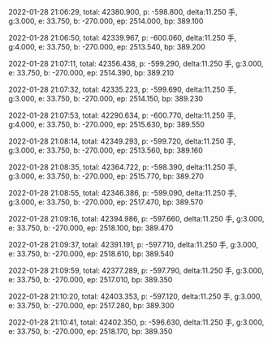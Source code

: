 2022-01-28 21:06:29, total: 42380.900, p: -598.800, delta:11.250 手, g:3.000, e: 33.750, b: -270.000, ep: 2514.000, bp: 389.100

2022-01-28 21:06:50, total: 42339.967, p: -600.060, delta:11.250 手, g:4.000, e: 33.750, b: -270.000, ep: 2513.540, bp: 389.200

2022-01-28 21:07:11, total: 42356.438, p: -599.290, delta:11.250 手, g:3.000, e: 33.750, b: -270.000, ep: 2514.390, bp: 389.210

2022-01-28 21:07:32, total: 42335.223, p: -599.690, delta:11.250 手, g:3.000, e: 33.750, b: -270.000, ep: 2514.150, bp: 389.230

2022-01-28 21:07:53, total: 42290.634, p: -600.770, delta:11.250 手, g:4.000, e: 33.750, b: -270.000, ep: 2515.630, bp: 389.550

2022-01-28 21:08:14, total: 42349.293, p: -599.720, delta:11.250 手, g:3.000, e: 33.750, b: -270.000, ep: 2513.560, bp: 389.160

2022-01-28 21:08:35, total: 42364.722, p: -598.390, delta:11.250 手, g:3.000, e: 33.750, b: -270.000, ep: 2515.770, bp: 389.270

2022-01-28 21:08:55, total: 42346.386, p: -599.090, delta:11.250 手, g:3.000, e: 33.750, b: -270.000, ep: 2517.470, bp: 389.570

2022-01-28 21:09:16, total: 42394.986, p: -597.660, delta:11.250 手, g:3.000, e: 33.750, b: -270.000, ep: 2518.100, bp: 389.470

2022-01-28 21:09:37, total: 42391.191, p: -597.710, delta:11.250 手, g:3.000, e: 33.750, b: -270.000, ep: 2518.610, bp: 389.540

2022-01-28 21:09:59, total: 42377.289, p: -597.790, delta:11.250 手, g:3.000, e: 33.750, b: -270.000, ep: 2517.010, bp: 389.350

2022-01-28 21:10:20, total: 42403.353, p: -597.120, delta:11.250 手, g:3.000, e: 33.750, b: -270.000, ep: 2517.280, bp: 389.300

2022-01-28 21:10:41, total: 42402.350, p: -596.630, delta:11.250 手, g:3.000, e: 33.750, b: -270.000, ep: 2518.170, bp: 389.350